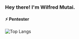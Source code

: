 ### Hey there! I'm Wilfred Mutai.
#### ⚡ Pentester

![Top Langs](https://github-readme-stats.vercel.app/api/top-langs/?username=wilfredmutai&langs_count=10&layout=compact&theme=react)

